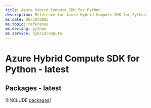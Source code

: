 ```yaml
---
title: Azure Hybrid Compute SDK for Python
description: Reference for Azure Hybrid Compute SDK for Python
ms.date: 06/30/2025
ms.topic: reference
ms.devlang: python
ms.service: hybridcompute
---
```

# Azure Hybrid Compute SDK for Python - latest
## Packages - latest
[!INCLUDE [packages](hybrid-compute-index.md)]